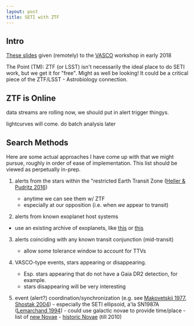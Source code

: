 ```yaml
---
layout: post
title: SETI with ZTF
---
```



## Intro

[These slides](https://speakerdeck.com/jradavenport/seti-with-ztf-and-lsst) given (remotely) to the [VASCO](https://vasconsite.wordpress.com) workshop in early 2018

The Point (TM): ZTF (or LSST) isn't necessarily the ideal place to do SETI work, but we get it for "free". Might as well be looking!
It could be a critical piece of the ZTF/LSST - Astrobiology connection.

## ZTF is Online
data streams are rolling now, we should put in alert trigger thingys.

lightcurves will come. do batch analysis later

## Search Methods

Here are some actual approaches I have come up with that we might pursue, roughly in order of ease of implementation. This list should be viewed as perpetually in-prep.

1) alerts from the stars within the "restricted Earth Transit Zone ([Heller & Pudritz 2016](http://adsabs.harvard.edu/abs/2016AsBio..16..259H))
	- anytime we can see them w/ ZTF
	- especially at our opposition (i.e. when *we* appear to transit)

2) alerts from known exoplanet host systems
  - use an existing archive of exoplanets, like [this](https://exoplanetarchive.ipac.caltech.edu) or [this](http://exoplanets.org)

3) alerts coinciding with any known transit conjunction (mid-transit)
	- allow some tolerance window to account for TTVs

4) VASCO-type events, stars appearing or disappearing.
	- Esp. stars appearing that do not have a Gaia DR2 detection, for example.
	- stars disappearing will be very interesting

5) event (alert?) coordination/synchronization (e.g. see [Makovetskii 1977](http://adsabs.harvard.edu/abs/1977SvA....21..251M), [Shostak 2004](http://adsabs.harvard.edu/abs/2004IAUS..213..409S))
        - especially the SETI ellipsoid, a'la SN1987A ([Lemarchand 1994](http://adsabs.harvard.edu/abs/1994Ap%26SS.214..209L))
        - could use galactic novae to provide time/place
        - list of [new Novae](https://asd.gsfc.nasa.gov/Koji.Mukai/novae/novae.html)
        - [historic Novae](http://www.cbat.eps.harvard.edu/nova_list.html) (till 2010)
